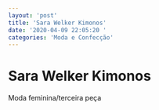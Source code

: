 ```yaml
---
layout: 'post'
title: 'Sara Welker Kimonos'
date: '2020-04-09 22:05:20 '
categories: 'Moda e Confecção'
---
```


# Sara Welker Kimonos

Moda feminina/terceira peça
